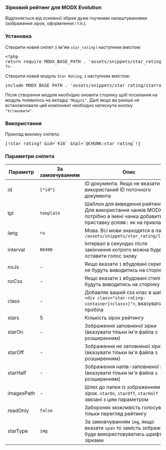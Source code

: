
<meta http-equiv="Content-Type" content="text/html; charset=utf-8">
<h3>Зірковий рейтинг для MODX Evolution </h3>
Відрізняється від основної збірки дуже гнучкими налаштуваннями (зображення зірок, оформлення і т.п.).
<h3 class="sub-header">Установка<a class="pull-right" data-toggle="tooltip" data-placement="left" title="СКАЧАТИ" href="assets/files/MODX-Evolution-Star-Rating-jquery.raty.zip.html"><i class="fa fa-lg fa-download"></i></a></h3>
<p>Створити новий сніпет з ім'ям <code>star_rating</code> і наступним вмістом:</p>
<pre class="brush: php;">
&lt;?php
return require MODX_BASE_PATH . 'assets/snippets/star_rating/snippet.php';
?&gt;
</pre>
<p>Створити новий модуль <code>Star Rating</code>, з наступним вмістом:</p>
<pre class="brush: php;">
include MODX_BASE_PATH . 'assets/snippets/star_rating/starrating.module.php';
</pre>
<p>Після створення модуля необхідно оновити сторінку щоб посилання на модуль появилось на вкладці <code>"Модулі"</code>. Далі якщо ви раніше не встановлювали цей компонент необхідно натиснути кнопку <code>"Установити"</code>.</p>
<h3 class="sub-header">Використання</h3>
<p>Приклад виклику сніпета:</p>
<pre class="brush: html;">
[!star_rating? &amp;id=`418` &amp;tpl=`@CHUNK:star_rating`!]
</pre>
<h3 class="sub-header">Параметри сніпета</h3>
<table class="table table-striped table-vcenter table-bordered table-condensed">
	<thead>
		<tr>
			<th>Параметр</th>
			<th class="text-center">За замовчуванням</th>
			<th>Опис</th>
		</tr>
	</thead>
	<tbody>
		<tr>
			<td><span class="text-bold">id</span></td>
			<td class="text-center"><code>[*id*]</code></td>
			<td>ID документа. Якщо не вказати буде використаний ID поточного документа</td>
		</tr>
		<tr>
			<td><span class="text-bold">tpl</span></td>
			<td class="text-center"><code>template</code></td>
			<td>Шаблон для виведення рейтинга. Для використання чанків MODX потрібно в імені чанка добавити приставку <code>@CHUNK:</code> як на прикладі</td>
		</tr>
		<tr>
			<td><span class="text-bold">lang</span></td>
			<td class="text-center"><code>ru</code></td>
			<td>Мова. Всі мови знаходятся в папці <code>/assets/snippets/star_rating/langs/</code></td>
		</tr>
		<tr>
			<td><span class="text-bold">interval</span></td>
			<td class="text-center"><code>86400</code></td>
			<td>Інтервал в секундах після закінчення котрого можна буде оставити голос знову</td>
		</tr>
		<tr>
			<td><span class="text-bold">noJs</span></td>
			<td class="text-center">-</td>
			<td>Якщо вказати <code>1</code> вбудовані скрипти не будуть виводитись на сторінку</td>
		</tr>
		<tr>
			<td><span class="text-bold">noCss</span></td>
			<td class="text-center">-</td>
			<td>Якщо вказати <code>1</code> вбудовані стилі не будуть виводитись на сторінку</td>
		</tr>
		<tr>
			<td><span class="text-bold">class</span></td>
			<td class="text-center">-</td>
			<td>Добавляє ваший css клас в шаблон <code>&lt;div class="star-rating-container[+class+]"&gt;</code>, вказувати без пробіла</td>
		</tr>
		<tr>
			<td><span class="text-bold">stars</span></td>
			<td class="text-center">5</td>
			<td>Кількість зірок рейтингу</td>
		</tr>
		<tr>
			<td><span class="text-bold">starOn</span></td>
			<td class="text-center">-</td>
			<td>Зображення заповненої зірки (вказувати тільки ім'я файла з розширенням)</td>
		</tr>
		<tr>
			<td><span class="text-bold">starOff</span></td>
			<td class="text-center">-</td>
			<td>Зображення не заповненої зірки (вказувати тільки ім'я файла з розширенням)</td>
		</tr>
		<tr>
			<td><span class="text-bold">starHalf</span></td>
			<td class="text-center">-</td>
			<td>Зображення напів-заповненої зірки (вказувати тільки ім'я файла з розширенням)</td>
		</tr>
		<tr>
			<td><span class="text-bold">imagesPath</span></td>
			<td class="text-center">-</td>
			<td>Шлях до папки із зображенням зірок. <code>starOn</code>, <code>starOff</code>, <code>starHalf</code> звязані з цим параметром</td>
		</tr>
		<tr>
			<td><span class="text-bold">readOnly</span></td>
			<td class="text-center"><code>false</code></td>
			<td>Забороняє можливість голосувати, тільки перегляд рейтингу</td>
		</tr>
		<tr>
			<td><span class="text-bold">starType</span></td>
			<td class="text-center"><code>img</code></td>
			<td>За замовчуванням <code>img</code>, якщо вказати <code>span</code> то замість зображень буде використовуватись шрифт із зірками</td>
		</tr>
	</tbody>
</table>
